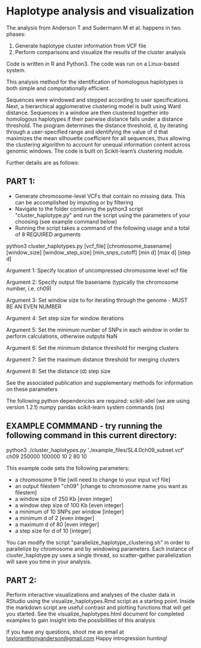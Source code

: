 # Haplotype analysis and visualization 

The analysis from Anderson T and Sudermann M et al. happens in two phases:

1) Generate haplotype cluster information from VCF file
2) Perform comparisons and visualize the results of the cluster analysis

Code is written in R and Python3. The code was run on a Linux-based system.

This analysis method for the identification of homologous haplotypes is both simple and computationally efficient. 

Sequences were windowed and stepped according to user specifications. Next, a hierarchical agglomerative clustering model is built using Ward distance. Sequences in a window are then clustered together into homologous haplotypes if their pairwise distance falls under a distance threshold. The program determines the distance threshold, d, by iterating through a user-specified range and identifying the value of d that maximizes the mean silhouette coefficient for all sequences, thus allowing the clustering algorithm to account for unequal information content across genomic windows. The code is built on Scikit-learn’s clustering module.

Further details are as follows:

## PART 1:
- Generate chromosome-level VCFs that contain no missing data. This can be accomplished by imputing or by filtering
- Navigate to the folder containing the python3 script "cluster_haplotype.py" and run the script using the parameters of your choosing (see example command below)
- Running the script takes a command of the following usage and a total of 8 REQUIRED arguments

python3 cluster_haplotypes.py [vcf_file] [chromosome_basename] [window_size] [window_step_size] [min_snps_cutoff] [min d] [max d] [step d]

Argument 1: Specify location of uncompressed chromosome level vcf file

Argument 2: Specify output file basename (typically the chromosome number, i.e. ch09)

Argument 3: Set window size to for iterating through the genome - MUST BE AN EVEN NUMBER

Argument 4: Set step size for window iterations

Argument 5: Set the minimum number of SNPs in each window in order to perform calculations, otherwise outputs NaN

Argument 6: Set the minimum distance threshold for merging clusters

Argument 7: Set the maximum distance threshold for merging clusters

Argument 8: Set the distance (d) step size

See the associated publication and supplementary methods for information on these parameters

The following python dependencies are required:
scikit-allel (we are using version 1.2.1)
numpy
pandas
scikit-learn
system commands (os)

## EXAMPLE COMMMAND - try running the following command in this current directory:
python3 ./cluster_haplotypes.py './example_files/SL4.0ch09_subset.vcf' ch09 250000 100000 10 2 80 10

This example code sets the following parameters:
- a chromosome 9 file [will need to change to your input vcf file]
- an output filestem "ch09" [change to chromosome name you want as filestem]
- a window size of 250 Kb [even integer]
- a window step size of 100 Kb [even integer]
- a minimum of 10 SNPs per window [integer]
- a minimum d of 2 [even integer]
- a maximum d of 80 [even integer]
- a step size for d of 10 [integer]

You can modify the script "parallelize_haplotype_clustering.sh" in order to parallelize by chromosome and by windowing parameters.
Each instance of cluster_haplotype.py uses a single thread, so scatter-gather parallelization will save you time in your analysis.

## PART 2:
Perform interactive visualizations and analyses of the cluster data in RStudio using the visualize_haplotypes.Rmd script as a starting point.
Inside the markdown script are useful contrast and plotting functions that will get you started.
See the visualize_haplotypes.html document for completed examples to gain insight into the possibilities of this analysis

If you have any questions, shoot me an email at tayloranthonyanderson@gmail.com
Happy introgression hunting!


